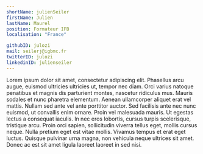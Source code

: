 ```yaml
---
shortName: julienSeiler
firstName: Julien 
lastName: Maurel
position: Formateur IFB
localisation: "France"

githubID: julozi
mail: seilerj@igbmc.fr
twitterID: julozi
linkedinID: julienseiler
---
```


Lorem ipsum dolor sit amet, consectetur adipiscing elit. Phasellus arcu augue, euismod ultricies ultricies ut, tempor nec diam. Orci varius natoque penatibus et magnis dis parturient montes, nascetur ridiculus mus. Mauris sodales et nunc pharetra elementum. Aenean ullamcorper aliquet erat vel mattis. Nullam sed ante vel ante porttitor auctor. Sed facilisis ante nec nunc euismod, ut convallis enim ornare. Proin vel malesuada mauris. Ut egestas lectus a consequat iaculis. In nec eros lobortis, cursus turpis scelerisque, tristique arcu. Proin orci sapien, sollicitudin viverra tellus eget, mollis cursus neque. Nulla pretium eget est vitae mollis. Vivamus tempus et erat eget luctus. Quisque pulvinar urna magna, non vehicula neque ultrices sit amet. Donec ac est sit amet ligula laoreet laoreet in sed nisi.